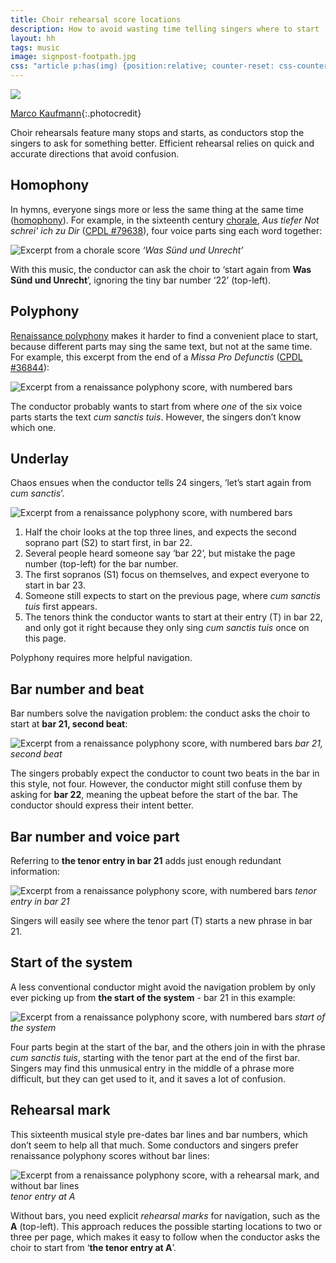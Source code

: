 ```yaml
---
title: Choir rehearsal score locations
description: How to avoid wasting time telling singers where to start
layout: hh
tags: music
image: signpost-footpath.jpg
css: "article p:has(img) {position:relative; counter-reset: css-counter 0;} article p:has(img) em { color:#DF5A49; font-style:normal; font-size:14px; padding-left:6px; border-left:solid 3px #DF5A4988; position:absolute; top:0; height:100%; counter-increment: css-counter 1; } article p:has(img) em.part { height:32px; } article p:has(img) em.part::before { position:relative; left:-11px; top:-19px; content:counter(css-counter); font-size:12px; }"
---
```


![](signpost-footpath.jpg)

[Marco Kaufmann](https://unsplash.com/photos/0kbNh7XrJ7Q){:.photocredit}

Choir rehearsals feature many stops and starts, as conductors stop the singers to ask for something better.
Efficient rehearsal relies on quick and accurate directions that avoid confusion.

## Homophony

In hymns, everyone sings more or less the same thing at the same time
([homophony](https://en.wikipedia.org/wiki/Homophony)).
For example, in the sixteenth century [chorale](https://en.wikipedia.org/wiki/Chorale), 
_Aus tiefer Not schrei' ich zu Dir_
([CPDL #79638](https://www.cpdl.org/wiki/index.php/Aus_tiefer_Not_schrei%27_ich_zu_Dir_%28Sixt_Dietrich%29)),
four voice parts sing each word together:

![Excerpt from a chorale score](score/aus-tiefer-not.webp) <em style="left:400px">‘Was Sünd und Unrecht’</em>

With this music, the conductor can ask the choir to ‘start again from **Was Sünd und Unrecht**’,
ignoring the tiny bar number ‘22’ (top-left).

## Polyphony

[Renaissance polyphony](https://en.wikipedia.org/wiki/Polyphony) 
makes it harder to find a convenient place to start,
because different parts may sing the same text, but not at the same time.
For example, this excerpt from the end of a _Missa Pro Defunctis_
([CPDL #36844](https://www.cpdl.org/wiki/index.php/Missa_Pro_Defunctis_%28Manuel_Cardoso%29)):

![Excerpt from a renaissance polyphony score, with numbered bars](score/missa-pro-defunctis.webp)

The conductor probably wants to start from where _one_ of the six voice parts starts the text _cum sanctis tuis_.
However, the singers don’t know which one.

## Underlay

Chaos ensues when the conductor tells 24 singers, ‘let’s start again from _cum sanctis_’.

![Excerpt from a renaissance polyphony score, with numbered bars](score/missa-pro-defunctis.webp)
<em class="part" style="left:134px; top:79px;"></em>
<em class="part" style="left:55px; top:39px;"></em>
<em class="part" style="left:241px; top:39px;"></em>
<em class="part" style="left:10px; top:15px;"></em>
<em class="part" style="left:119px; top:211px;"></em>

1. Half the choir looks at the top three lines, and expects the second soprano part (S2) to start first, in bar 22.
2. Several people heard someone say ‘bar 22’, but mistake the page number (top-left) for the bar number.
3. The first sopranos (S1) focus on themselves, and expect everyone to start in bar 23.
4. Someone still expects to start on the previous page, where _cum sanctis tuis_ first appears.
5. The tenors think the conductor wants to start at their entry (T) in bar 22, and only got it right because they only sing _cum sanctis tuis_ once on this page.

Polyphony requires more helpful navigation.

## Bar number and beat

Bar numbers solve the navigation problem: the conduct asks the choir to start at **bar 21, second beat**:

![Excerpt from a renaissance polyphony score, with numbered bars](score/missa-pro-defunctis.webp) <em style="left:104px">bar 21, second beat</em>

The singers probably expect the conductor to count two beats in the bar in this style, not four.
However, the conductor might still confuse them by asking for **bar 22**, meaning the upbeat before the start of the bar.
The conductor should express their intent better.

## Bar number and voice part

Referring to **the tenor entry in bar 21** adds just enough redundant information:

![Excerpt from a renaissance polyphony score, with numbered bars](score/missa-pro-defunctis.webp) <em style="left:118px">tenor entry in bar 21</em>

Singers will easily see where the tenor part (T) starts a new phrase in bar 21.

## Start of the system

A less conventional conductor might avoid the navigation problem by only ever picking up from 
**the start of the system** - bar 21 in this example:

![Excerpt from a renaissance polyphony score, with numbered bars](score/missa-pro-defunctis.webp) <em style="left:55px">start of the system</em>

Four parts begin at the start of the bar, and the others join in with the phrase _cum sanctis tuis_,
starting with the tenor part at the end of the first bar.
Singers may find this unmusical entry in the middle of a phrase more difficult,
but they can get used to it, and it saves a lot of confusion.

## Rehearsal mark

This sixteenth musical style pre-dates bar lines and bar numbers, which don’t seem to help all that much.
Some conductors and singers prefer renaissance polyphony scores without bar lines:

![Excerpt from a renaissance polyphony score, with a rehearsal mark, and without bar lines](score/missa-pro-defunctis-rehearsal-mark.webp) <em style="left:112px">tenor entry at A</em>

Without bars, you need explicit _rehearsal marks_ for navigation, such as the **A** (top-left).
This approach reduces the possible starting locations to two or three per page,
which makes it easy to follow when the conductor asks the choir to start from ‘**the tenor entry at A**’.

